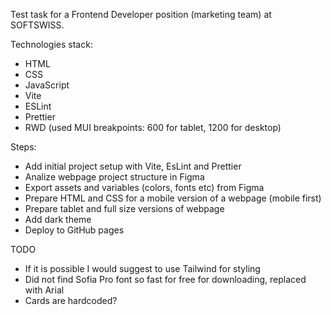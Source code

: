 Test task for a Frontend Developer position (marketing team) at SOFTSWISS.

Technologies stack:
- HTML
- CSS
- JavaScript
- Vite
- ESLint
- Prettier
- RWD (used MUI breakpoints: 600 for tablet, 1200 for desktop)

Steps:
- Add initial project setup with Vite, EsLint and Prettier
- Analize webpage project structure in Figma
- Export assets and variables (colors, fonts etc) from Figma
- Prepare HTML and CSS for a mobile version of a webpage (mobile first)
- Prepare tablet and full size versions of webpage
- Add dark theme
- Deploy to GitHub pages

TODO
- If it is possible I would suggest to use Tailwind for styling
- Did not find Sofia Pro font so fast for free for downloading, replaced with Arial
- Cards are hardcoded?
